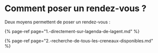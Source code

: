 # Comment poser un rendez-vous ?

Deux moyens permettent de poser un rendez-vous :

{% page-ref page="1.-directement-sur-lagenda-de-lagent.md" %}

{% page-ref page="2.-recherche-de-tous-les-creneaux-disponibles.md" %}



#### 

